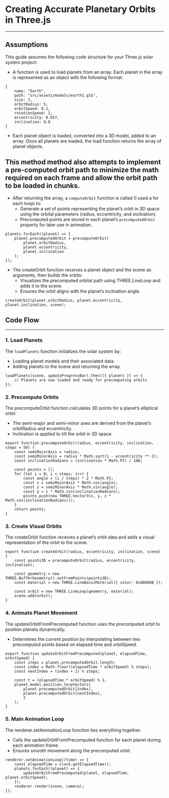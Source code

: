# **Creating Accurate Planetary Orbits in Three.js**

---

## **Assumptions**

This guide assumes the following code structure for your Three.js solar system project:

- A function is used to load planets from an array. Each planet in the array is represented as an object with the following format:

```
{
    name: "Earth",
    path: "src/assets/models/earth1.glb",
    size: 3,
    orbitRadius: 5,
    orbitSpeed: 0.1,
    rotationSpeed: 1,
    eccentricity: 0.017,
    inclination: 0.0
}
```

- Each planet object is loaded, converted into a 3D model, added to an array. Once all planets are loaded, the load function returns the array of planet objects.

## This method method also attempts to implement a pre-computed orbit path to minimize the math required on each frame and allow the orbit path to be loaded in chunks.

- After returning the array, a ```computeOrbit``` function is called (I used a for each loop) to:
  - Generate a set of points representing the planet’s orbit in 3D space using the orbital parameters (radius, eccentricity, and inclination).
  - Precomputed points are stored in each planet’s `precomputedOrbit` property for later use in animation.
```
planets.forEach((planet) => {
    planet.precomputedOrbit = precomputeOrbit(
        planet.orbitRadius,
        planet.eccentricity,
        planet.inclination
    );
});
```  

- The createOrbit function receives a planet object and the scene as arguments, then builds the orbits:
	- Visualizes the precomputed orbital path using THREE.LineLoop and adds it to the scene.
	- Ensures the orbit aligns with the planet’s inclination angle.   
```
createOrbit(planet.orbitRadius, planet.eccentricity, planet.inclination, scene);
```
## **Code Flow**

---

### **1. Load Planets**

The `loadPlanets` function initializes the solar system by:
- Loading planet models and their associated data.
- Adding planets to the scene and returning the array.

```
loadPlanets(scene, updateProgressBar).then(({ planets }) => {
    // Planets are now loaded and ready for precomputing orbits
});
```

### **2. Precompute Orbits**
The precomputeOrbit function calculates 3D points for a planet’s elliptical orbit:
- The semi-major and semi-minor axes are derived from the planet’s orbitRadius and eccentricity.
- Inclination is applied to tilt the orbit in 3D space.
```
export function precomputeOrbit(radius, eccentricity, inclination, steps = 50) {
    const semiMajorAxis = radius;
    const semiMinorAxis = radius * Math.sqrt(1 - eccentricity ** 2);
    const inclinationRadians = (inclination * Math.PI) / 180;

    const points = [];
    for (let i = 0; i < steps; i++) {
        const angle = (i / steps) * 2 * Math.PI;
        const x = semiMajorAxis * Math.cos(angle);
        const z = semiMinorAxis * Math.sin(angle);
        const y = z * Math.sin(inclinationRadians);
        points.push(new THREE.Vector3(x, y, z * Math.cos(inclinationRadians)));
    }
    return points;
}
```
### **3. Create Visual Orbits**
The createOrbit function receives a planet’s orbit data and adds a visual representation of the orbit to the scene.
```
export function createOrbit(radius, eccentricity, inclination, scene) {
    const points3D = precomputeOrbit(radius, eccentricity, inclination);

    const geometry = new THREE.BufferGeometry().setFromPoints(points3D);
    const material = new THREE.LineBasicMaterial({ color: 0x888888 });

    const orbit = new THREE.LineLoop(geometry, material);
    scene.add(orbit);
}
```
### **4. Animate Planet Movement**
The updateOrbitFromPrecomputed function uses the precomputed orbit to position planets dynamically:

- Determines the current position by interpolating between two precomputed points based on elapsed time and orbitSpeed.
```
export function updateOrbitFromPrecomputed(planet, elapsedTime, orbitSpeed) {
    const steps = planet.precomputedOrbit.length;
    const index = Math.floor((elapsedTime * orbitSpeed) % steps);
    const nextIndex = (index + 1) % steps;

    const t = (elapsedTime * orbitSpeed) % 1;
    planet.model.position.lerpVectors(
        planet.precomputedOrbit[index],
        planet.precomputedOrbit[nextIndex],
        t
    );
}
```
### **5. Main Animation Loop**
The renderer.setAnimationLoop function ties everything together:

- Calls the updateOrbitFromPrecomputed function for each planet during each animation frame.
- Ensures smooth movement along the precomputed orbit.
```
renderer.setAnimationLoop((time) => {
    const elapsedTime = clock.getElapsedTime();
    planets.forEach((planet) => {
        updateOrbitFromPrecomputed(planet, elapsedTime, planet.orbitSpeed);
    });
    renderer.render(scene, camera);
});
```